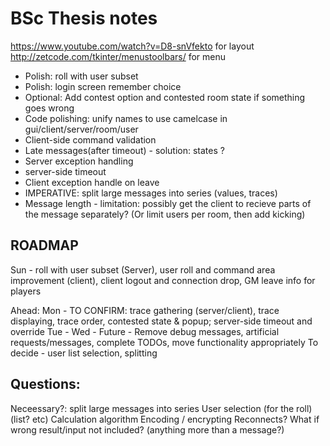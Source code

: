# BSc Thesis notes
https://www.youtube.com/watch?v=D8-snVfekto for layout
http://zetcode.com/tkinter/menustoolbars/ for menu

- Polish: roll with user subset
- Polish: login screen remember choice
- Optional: Add contest option and contested room state if something goes wrong
- Code polishing: unify names to use camelcase in gui/client/server/room/user
- Client-side command validation
- Late messages(after timeout) - solution: states ?
- Server exception handling
- server-side timeout
- Client exception handle on leave
- IMPERATIVE: split large messages into series (values, traces)
- Message length - limitation: possibly get the client to recieve parts of the message separately? (Or limit users per room, then add kicking)

## ROADMAP 
Sun - roll with user subset (Server), user roll and command area improvement (client), client logout and connection drop, GM leave info for players

Ahead:
Mon - TO CONFIRM: trace gathering (server/client), trace displaying, trace order, contested state & popup; server-side timeout and override
Tue - 
Wed - 
Future - Remove debug messages, artificial requests/messages, complete TODOs, move functionality appropriately
To decide - user list selection, splitting


## Questions:
Neceessary?: split large messages into series
User selection (for the roll) (list? etc)
Calculation algorithm
Encoding / encrypting
Reconnects?
What if wrong result/input not included? (anything more than a message?)
